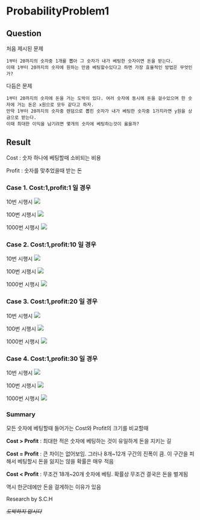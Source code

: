 # ProbabilityProblem1

## Question

처음 제시된 문제

```
1부터 20까지의 숫자중 1개를 뽑아 그 숫자가 내가 베팅한 숫자이면 돈을 받는다.
이때 1부터 20까지의 숫자에 원하는 만큼 베팅할수있다고 하면 가장 효율적인 방법은 무엇인가?
```


다듬은 문제
```
1부터 20까지의 숫자에 돈을 거는 도박이 있다. 여러 숫자에 동시에 돈을 걸수있으며 한 숫자에 거는 돈은 x원으로 모두 같다고 하자.
만약 1부터 20까지의 숫자중 렌덤으로 뽑힌 숫자가 내가 베팅한 숫자중 1가지라면 y원을 상금으로 받는다.
이때 최대한 이익을 남기려면 몇개의 숫자에 베팅하는것이 옳을까?
```

## Result

Cost : 숫자 하나에 베팅할때 소비되는 비용

Profit : 숫자를 맞추었을때 받는 돈

### **Case 1. Cost:1,profit:1 일 경우**

10번 시행시
![](https://github.com/Seol7523/ProbabilityProblem1/blob/main/Result/1%201%2010times.png)

100번 시행시
![](https://github.com/Seol7523/ProbabilityProblem1/blob/main/Result/1%201%20100times.png)

1000번 시행시
![](https://github.com/Seol7523/ProbabilityProblem1/blob/main/Result/1%201%201000times.png)


### **Case 2. Cost:1,profit:10 일 경우**

10번 시행시
![](https://github.com/Seol7523/ProbabilityProblem1/blob/main/Result/1%2010%2010times.png)

100번 시행시
![](https://github.com/Seol7523/ProbabilityProblem1/blob/main/Result/1%2010%20100times.png)

1000번 시행시
![](https://github.com/Seol7523/ProbabilityProblem1/blob/main/Result/1%2010%201000times.png)


### **Case 3. Cost:1,profit:20 일 경우**

10번 시행시
![](https://github.com/Seol7523/ProbabilityProblem1/blob/main/Result/1%2020%2010times.png)

100번 시행시
![](https://github.com/Seol7523/ProbabilityProblem1/blob/main/Result/1%2020%20100times.png)

1000번 시행시
![](https://github.com/Seol7523/ProbabilityProblem1/blob/main/Result/1%2020%201000times.png)


### **Case 4. Cost:1,profit:30 일 경우**

10번 시행시
![](https://github.com/Seol7523/ProbabilityProblem1/blob/main/Result/1%2030%2010times.png)

100번 시행시
![](https://github.com/Seol7523/ProbabilityProblem1/blob/main/Result/1%2030%20100times.png)

1000번 시행시
![](https://github.com/Seol7523/ProbabilityProblem1/blob/main/Result/1%2030%201000times.png)


### **Summary**

모든 숫자에 베팅할때 들어가는 Cost와 Profit의 크기를 비교할때

**Cost > Profit** : 최대한 적은 숫자에 베팅하는 것이 유일하게 돈을 지키는 길

**Cost = Profit** : 큰 차이는 없어보임. 그러나 8개~12개 구간의 진폭이 큼. 이 구간을 피해서 베팅할시 돈을 잃지는 않을 확률은 매우 적음

**Cost < Profit** : 무조건 18개~20개 숫자에 베팅. 확률상 무조건 결국은 돈을 벌게됨

역시 한군데에만 돈을 걸게하는 이유가 있음






Research by S.C.H

~~*도박하지 맙시다*~~
